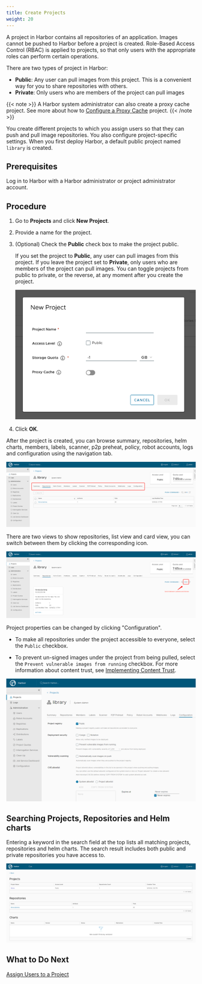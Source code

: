 ```yaml
---
title: Create Projects
weight: 20
---
```


A project in Harbor contains all repositories of an application. Images cannot be pushed to Harbor before a project is created. Role-Based Access Control (RBAC) is applied to projects, so that only users with the appropriate roles can perform certain operations.

There are two types of project in Harbor:

* **Public**: Any user can pull images from this project. This is a convenient way for you to share repositories with others.
* **Private**: Only users who are members of the project can pull images

{{< note >}}
A Harbor system administrator can also create a proxy cache project. See more about how to [Configure a Proxy Cache](../../administration/configure-proxy-cache/) project.
{{< /note >}}

You create different projects to which you assign users so that they can push and pull image repositories. You also configure project-specific settings. When you first deploy Harbor, a default public project named `library` is created.

## Prerequisites

Log in to Harbor with a Harbor administrator or project administrator account.

## Procedure

1. Go to **Projects** and click **New Project**.
1. Provide a name for the project.
1. (Optional) Check the **Public** check box to make the project public.

    If you set the project to **Public**, any user can pull images from this project. If you leave the project set to **Private**, only users who are members of the project can pull images. You can toggle projects from public to private, or the reverse, at any moment after you create the project.

    ![create project](../../img/new-create-project.png)

5. Click **OK**.

After the project is created, you can browse summary, repositories, helm charts, members, labels, scanner, p2p preheat, policy, robot accounts, logs and configuration using the navigation tab.

![browse project](../../img/new-browse-project.png)

There are two views to show repositories, list view and card view, you can switch between them by clicking the corresponding icon.

![browse repositories](../../img/browse-project-repositories.png)

Project properties can be changed by clicking "Configuration".

* To make all repositories under the project accessible to everyone, select the `Public` checkbox.

* To prevent un-signed images under the project from being pulled, select the `Prevent vulnerable images from running` checkbox. For more information about content trust, see [Implementing Content Trust](../project-configuration/implementing-content-trust.md).

![browse project](../../img/project-configuration.png)


## Searching Projects, Repositories and Helm charts
Entering a keyword in the search field at the top lists all matching projects, repositories and helm charts. The search result includes both public and private repositories you have access to.

![browse project](../../img/new-search.png)

## What to Do Next

[Assign Users to a Project](add-users.md)
